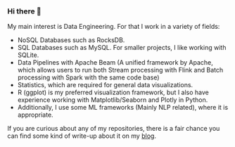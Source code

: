 ### Hi there 👋

My main interest is Data Engineering. For that I work in a variety of fields:

- NoSQL Databases such as RocksDB.
- SQL Databases such as MySQL. For smaller projects, I like working with SQLite.
- Data Pipelines with Apache Beam (A unified framework by Apache, which allows users to run both Stream processing with Flink and Batch processing with Spark with the same code base)
- Statistics, which are required for general data visualizations. 
- R (ggplot) is my preferred visualization framework, but I also have experience working with Matplotlib/Seaborn and Plotly in Python.
- Additionally, I use some ML frameworks (Mainly NLP related), where it is appropriate.

If you are curious about any of my repositories, there is a fair chance you can find some kind of write-up about it on my [blog](https://huti26.github.io/).
